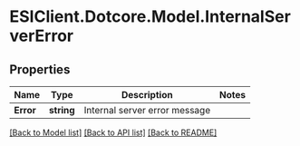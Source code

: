 # ESIClient.Dotcore.Model.InternalServerError
## Properties

Name | Type | Description | Notes
------------ | ------------- | ------------- | -------------
**Error** | **string** | Internal server error message | 

[[Back to Model list]](../README.md#documentation-for-models) [[Back to API list]](../README.md#documentation-for-api-endpoints) [[Back to README]](../README.md)

